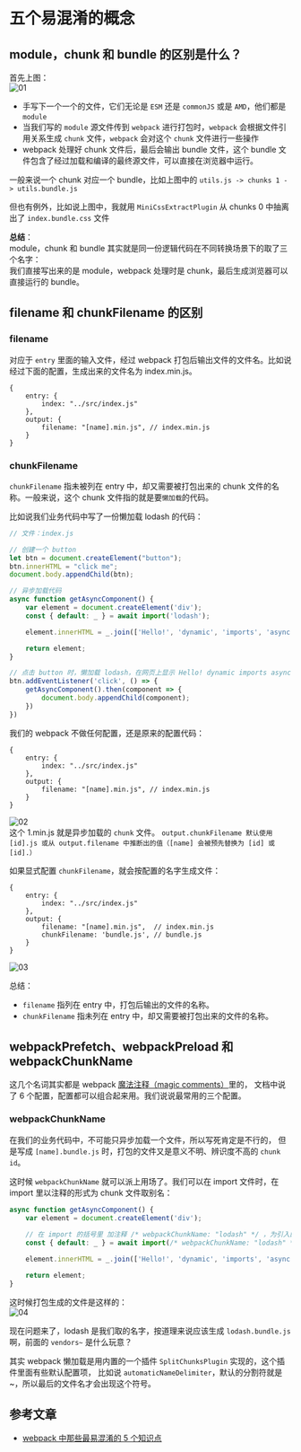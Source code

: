 # 五个易混淆的概念

## module，chunk 和 bundle 的区别是什么？
首先上图：                       
![01](https://user-gold-cdn.xitu.io/2019/5/29/16b0153001913dc5?imageView2/0/w/1280/h/960/format/webp/ignore-error/1)

- 手写下一个一个的文件，它们无论是 `ESM` 还是 `commonJS` 或是 `AMD`，他们都是 `module`
- 当我们写的 `module` 源文件传到 `webpack` 进行打包时，`webpack` 会根据文件引用关系生成 `chunk` 文件，`webpack` 会对这个 `chunk` 文件进行一些操作
- webpack 处理好 chunk 文件后，最后会输出 bundle 文件，这个 bundle 文件包含了经过加载和编译的最终源文件，可以直接在浏览器中运行。

一般来说一个 chunk 对应一个 bundle，比如上图中的 `utils.js -> chunks 1 -> utils.bundle.js`

但也有例外，比如说上图中，我就用 `MiniCssExtractPlugin` 从 chunks 0 中抽离出了 `index.bundle.css` 文件

**总结**：                     
module，chunk 和 bundle 其实就是同一份逻辑代码在不同转换场景下的取了三个名字：                       
我们直接写出来的是 module，webpack 处理时是 chunk，最后生成浏览器可以直接运行的 bundle。



## filename 和 chunkFilename 的区别

### filename
对应于 `entry` 里面的输入文件，经过 webpack 打包后输出文件的文件名。比如说经过下面的配置，生成出来的文件名为 index.min.js。
```
{
    entry: {
        index: "../src/index.js"
    },
    output: {
        filename: "[name].min.js", // index.min.js
    }
}
```

### chunkFilename
`chunkFilename` 指未被列在 entry 中，却又需要被打包出来的 chunk 文件的名称。一般来说，这个 chunk 文件指的就是要`懒加载`的代码。

比如说我们业务代码中写了一份懒加载 lodash 的代码：
```js
// 文件：index.js

// 创建一个 button
let btn = document.createElement("button");
btn.innerHTML = "click me";
document.body.appendChild(btn);

// 异步加载代码
async function getAsyncComponent() {
    var element = document.createElement('div');
    const { default: _ } = await import('lodash');

    element.innerHTML = _.join(['Hello!', 'dynamic', 'imports', 'async'], ' ');

    return element;
}

// 点击 button 时，懒加载 lodash，在网页上显示 Hello! dynamic imports async
btn.addEventListener('click', () => {
    getAsyncComponent().then(component => {
        document.body.appendChild(component);
    })
})
```

我们的 webpack 不做任何配置，还是原来的配置代码：
```
{
    entry: {
        index: "../src/index.js"
    },
    output: {
        filename: "[name].min.js", // index.min.js
    }
}
```

![02](https://user-gold-cdn.xitu.io/2019/5/29/16b0153006e5c963?imageView2/0/w/1280/h/960/format/webp/ignore-error/1)                                
这个 1.min.js 就是异步加载的 `chunk` 文件。 
`output.chunkFilename 默认使用 [id].js 或从 output.filename 中推断出的值（[name] 会被预先替换为 [id] 或 [id].）`


如果显式配置 `chunkFilename`，就会按配置的名字生成文件：
```
{
    entry: {
        index: "../src/index.js"
    },
    output: {
        filename: "[name].min.js",  // index.min.js
        chunkFilename: 'bundle.js', // bundle.js
    }
}
```
![03](https://user-gold-cdn.xitu.io/2019/5/29/16b0153006526702?imageView2/0/w/1280/h/960/format/webp/ignore-error/1)                                

总结：                     
- `filename` 指列在 entry 中，打包后输出的文件的名称。
- `chunkFilename` 指未列在 entry 中，却又需要被打包出来的文件的名称。


## webpackPrefetch、webpackPreload 和 webpackChunkName
这几个名词其实都是 webpack [魔法注释（magic comments）](https://webpack.docschina.org/api/module-methods/#magic-comments)里的，
文档中说了 6 个配置，配置都可以组合起来用。我们说说最常用的三个配置。

### webpackChunkName
在我们的业务代码中，不可能只异步加载一个文件，所以写死肯定是不行的，
但是写成 `[name].bundle.js` 时，打包的文件又是意义不明、辨识度不高的 `chunk id`。

这时候 `webpackChunkName` 就可以派上用场了。我们可以在 import 文件时，在 import 里以注释的形式为 chunk 文件取别名：
```js
async function getAsyncComponent() {
    var element = document.createElement('div');
  
    // 在 import 的括号里 加注释 /* webpackChunkName: "lodash" */ ，为引入的文件取别名
    const { default: _ } = await import(/* webpackChunkName: "lodash" */ 'lodash');

    element.innerHTML = _.join(['Hello!', 'dynamic', 'imports', 'async'], ' ');

    return element;
}
```

这时候打包生成的文件是这样的：                         
![04](https://user-gold-cdn.xitu.io/2019/5/29/16b0153038c4a888?imageView2/0/w/1280/h/960/format/webp/ignore-error/1)

现在问题来了，lodash 是我们取的名字，按道理来说应该生成 `lodash.bundle.js` 啊，前面的 `vendors~` 是什么玩意？

其实 webpack 懒加载是用内置的一个插件 `SplitChunksPlugin` 实现的，这个插件里面有些默认配置项，
比如说 `automaticNameDelimiter`，默认的分割符就是 ~，所以最后的文件名才会出现这个符号。





## 参考文章
- [webpack 中那些最易混淆的 5 个知识点](https://juejin.im/post/5cede821f265da1bbd4b5630)

